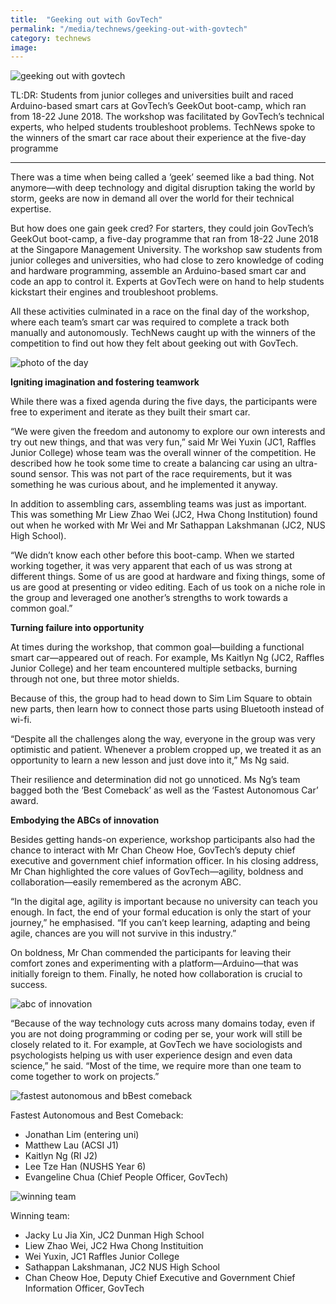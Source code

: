 ```yaml
---
title:  "Geeking out with GovTech"
permalink: "/media/technews/geeking-out-with-govtech"
category: technews
image: 
---
```


![geeking out with govtech](/images/technews/geeking-out-with-govtech-part-1.jpg)

TL:DR: Students from junior colleges and universities built and raced Arduino-based smart cars at GovTech’s GeekOut boot-camp, which ran from 18-22 June 2018. The workshop was facilitated by GovTech’s technical experts, who helped students troubleshoot problems. TechNews spoke to the winners of the smart car race about their experience at the five-day programme

---
There was a time when being called a ‘geek’ seemed like a bad thing. Not anymore—with deep technology and digital disruption taking the world by storm, geeks are now in demand all over the world for their technical expertise.

But how does one gain geek cred? For starters, they could join GovTech’s GeekOut boot-camp, a five-day programme that ran from 18-22 June 2018 at the Singapore Management University. The workshop saw students from junior colleges and universities, who had close to zero knowledge of coding and hardware programming, assemble an Arduino-based smart car and code an app to control it. Experts at GovTech were on hand to help students kickstart their engines and troubleshoot problems.

All these activities culminated in a race on the final day of the workshop, where each team’s smart car was required to complete a track both manually and autonomously. TechNews caught up with the winners of the competition to find out how they felt about geeking out with GovTech.

![photo of the day](/images/technews/geeking-out-with-govtech-part-2.PNG)

**Igniting imagination and fostering teamwork**

While there was a fixed agenda during the five days, the participants were free to experiment and iterate as they built their smart car.

“We were given the freedom and autonomy to explore our own interests and try out new things, and that was very fun,” said Mr Wei Yuxin (JC1, Raffles Junior College) whose team was the overall winner of the competition. He described how he took some time to create a balancing car using an ultra-sound sensor. This was not part of the race requirements, but it was something he was curious about, and he implemented it anyway. 

In addition to assembling cars, assembling teams was just as important. This was something Mr Liew Zhao Wei (JC2, Hwa Chong Institution) found out when he worked with Mr Wei and Mr Sathappan Lakshmanan (JC2, NUS High School).

“We didn’t know each other before this boot-camp. When we started working together, it was very apparent that each of us was strong at different things. Some of us are good at hardware and fixing things, some of us are good at presenting or video editing. Each of us took on a niche role in the group and leveraged one another’s strengths to work towards a common goal.” 


**Turning failure into opportunity**

At times during the workshop, that common goal—building a functional smart car—appeared out of reach. For example, Ms Kaitlyn Ng (JC2, Raffles Junior College) and her team encountered multiple setbacks, burning through not one, but three motor shields.

Because of this, the group had to head down to Sim Lim Square to obtain new parts, then learn how to connect those parts using Bluetooth instead of wi-fi. 

“Despite all the challenges along the way, everyone in the group was very optimistic and patient. Whenever a problem cropped up, we treated it as an opportunity to learn a new lesson and just dove into it,” Ms Ng said. 

Their resilience and determination did not go unnoticed. Ms Ng’s team bagged both the ‘Best Comeback’ as well as the ‘Fastest Autonomous Car’ award.


**Embodying the ABCs of innovation**

Besides getting hands-on experience, workshop participants also had the chance to interact with Mr Chan Cheow Hoe, GovTech’s deputy chief executive and government chief information officer. In his closing address, Mr Chan highlighted the core values of GovTech—agility, boldness and collaboration—easily remembered as the acronym ABC.

“In the digital age, agility is important because no university can teach you enough. In fact, the end of your formal education is only the start of your journey,” he emphasised. “If you can’t keep learning, adapting and being agile, chances are you will not survive in this industry.”

On boldness, Mr Chan commended the participants for leaving their comfort zones and experimenting with a platform—Arduino—that was initially foreign to them. Finally, he noted how collaboration is crucial to success.

![abc of innovation](/images/technews/geeking-out-with-govtech-part-3.PNG)

“Because of the way technology cuts across many domains today, even if you are not doing programming or coding per se, your work will still be closely related to it. For example, at GovTech we have sociologists and psychologists helping us with user experience design and even data science,” he said. “Most of the time, we require more than one team to come together to work on projects.”

![fastest autonomous and bBest comeback](/images/technews/geeking-out-with-govtech-part-4.PNG)

Fastest Autonomous and Best Comeback:
- Jonathan Lim (entering uni)
- Matthew Lau (ACSI J1)
- Kaitlyn Ng (RI J2)
- Lee Tze Han (NUSHS Year 6)
- Evangeline Chua (Chief People Officer, GovTech)

![winning team](/images/technews/geeking-out-with-govtech-part-5.PNG)

Winning team:
- Jacky Lu Jia Xin, JC2 Dunman High School 
- Liew Zhao Wei, JC2 Hwa Chong Instituition
- Wei Yuxin, JC1 Raffles Junior College
- Sathappan Lakshmanan, JC2 NUS High School 
- Chan Cheow Hoe, Deputy Chief Executive and Government Chief Information Officer, GovTech
